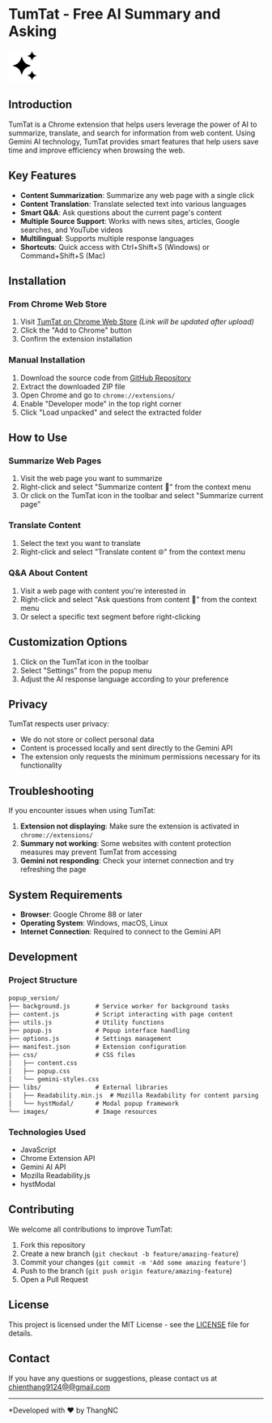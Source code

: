 # TumTat - Free AI Summary and Asking

![TumTat Logo](images/ai_icon_32.png)

## Introduction

TumTat is a Chrome extension that helps users leverage the power of AI to summarize, translate, and search for information from web content. Using Gemini AI technology, TumTat provides smart features that help users save time and improve efficiency when browsing the web.

## Key Features

- **Content Summarization**: Summarize any web page with a single click
- **Content Translation**: Translate selected text into various languages
- **Smart Q&A**: Ask questions about the current page's content
- **Multiple Source Support**: Works with news sites, articles, Google searches, and YouTube videos
- **Multilingual**: Supports multiple response languages
- **Shortcuts**: Quick access with Ctrl+Shift+S (Windows) or Command+Shift+S (Mac)

## Installation

### From Chrome Web Store

1. Visit [TumTat on Chrome Web Store](#) *(Link will be updated after upload)*
2. Click the "Add to Chrome" button
3. Confirm the extension installation

### Manual Installation

1. Download the source code from [GitHub Repository](https://github.com/chirpyboy/TumTat-ChromeExtension)
2. Extract the downloaded ZIP file
3. Open Chrome and go to `chrome://extensions/`
4. Enable "Developer mode" in the top right corner
5. Click "Load unpacked" and select the extracted folder

## How to Use

### Summarize Web Pages

1. Visit the web page you want to summarize
2. Right-click and select "Summarize content 📝" from the context menu
3. Or click on the TumTat icon in the toolbar and select "Summarize current page"

### Translate Content

1. Select the text you want to translate
2. Right-click and select "Translate content 🌐" from the context menu

### Q&A About Content

1. Visit a web page with content you're interested in
2. Right-click and select "Ask questions from content 💬" from the context menu
3. Or select a specific text segment before right-clicking

## Customization Options

1. Click on the TumTat icon in the toolbar
2. Select "Settings" from the popup menu
3. Adjust the AI response language according to your preference

## Privacy

TumTat respects user privacy:
- We do not store or collect personal data
- Content is processed locally and sent directly to the Gemini API
- The extension only requests the minimum permissions necessary for its functionality

## Troubleshooting

If you encounter issues when using TumTat:

1. **Extension not displaying**: Make sure the extension is activated in `chrome://extensions/`
2. **Summary not working**: Some websites with content protection measures may prevent TumTat from accessing
3. **Gemini not responding**: Check your internet connection and try refreshing the page

## System Requirements

- **Browser**: Google Chrome 88 or later
- **Operating System**: Windows, macOS, Linux
- **Internet Connection**: Required to connect to the Gemini API

## Development

### Project Structure

```
popup_version/
├── background.js       # Service worker for background tasks
├── content.js          # Script interacting with page content
├── utils.js            # Utility functions
├── popup.js            # Popup interface handling
├── options.js          # Settings management
├── manifest.json       # Extension configuration
├── css/                # CSS files
│   ├── content.css
│   ├── popup.css
│   └── gemini-styles.css
├── libs/               # External libraries
│   ├── Readability.min.js  # Mozilla Readability for content parsing
│   └── hystModal/      # Modal popup framework
└── images/             # Image resources
```

### Technologies Used

- JavaScript
- Chrome Extension API
- Gemini AI API
- Mozilla Readability.js
- hystModal

## Contributing

We welcome all contributions to improve TumTat:

1. Fork this repository
2. Create a new branch (`git checkout -b feature/amazing-feature`)
3. Commit your changes (`git commit -m 'Add some amazing feature'`)
4. Push to the branch (`git push origin feature/amazing-feature`)
5. Open a Pull Request

## License

This project is licensed under the MIT License - see the [LICENSE](LICENSE) file for details.

## Contact

If you have any questions or suggestions, please contact us at [chienthang9124@@gmail.com](mailto:chienthang9124@@gmail.com)

---

*Developed with ❤️ by ThangNC